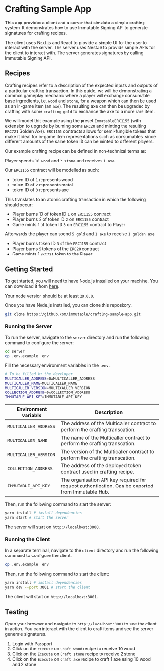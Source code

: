 # Crafting Sample App

This app provides a client and a server that simulate a simple crafting system. It demonstrates how to use Immutable Signing API to generate signatures for crafting recipes.

The client uses Next.js and React to provide a simple UI for the user to interact with the server. The server uses NestJS to provide simple APIs for the client to interact with. The server generates signatures by calling Immutable Signing API.

## Recipes

Crafting recipes refer to a description of the expected inputs and outputs of a particular crafting transaction. In this guide, we will be demonstrating a common gameplay mechanic where a player will exchange consumable base ingredients, i.e. `wood` and `stone`, for a weapon which can then be used as an in-game item (an `axe`). The resulting axe can then be upgraded by crafting with some `crafting gold` to enchance the axe to a more rare item.

We will model this example using the preset `ImmutableERC1155` (with extension to upgrade by burning some `ERC20` and minting the resulting `ERC721` Golden Axe). `ERC1155` contracts allows for semi-fungible tokens that make it ideal for in-game item representations such as consumables, since different amounts of the same token ID can be minted to different players.

Our example crafting recipe can be defined in non-technical terms as:

Player spends `10 wood` and `2 stone` and receives `1 axe`

Our `ERC1155` contract will be modelled as such:

- token ID of `1` represents wood
- token ID of `2` represents metal
- token ID of `3` represents axe

This translates to an atomic crafting transaction in which the following should occur:

- Player burns 10 of token ID `1` on `ERC1155` contract
- Player burns 2 of token ID `2` on `ERC1155` contract
- Game mints 1 of token ID `3` on `ERC1155` contract to Player

Afterwards the player can spend `5 gold` and `1 axe` to receive `1 golden axe`
- Player burns token ID `3` of the `ERC1155` contract
- Player burns `5` tokens of the `ERC20` contract
- Game mints 1 `ERC721` token to the Player

## Getting Started

To get started, you will need to have Node.js installed on your machine. You can download it from [here](https://nodejs.org/).

Your node version should be at least `20.0.0`.

Once you have Node.js installed, you can clone this repository.

```bash
git clone https://github.com/immutable/crafting-sample-app.git
```

### Running the Server

To run the server, navigate to the `server` directory and run the following command to configure the server:

```bash
cd server
cp .env.example .env
```

Fill the necessary environment variables in the `.env`.

```bash
# To be filled by the developer
MULTICALLER_ADDRESS=0xMULTICALLER_ADDRESS
MULTICALLER_NAME=MULTICALLER_NAME
MULTICALLER_VERSION=MULTICALLER_VERSION
COLLECTION_ADDRESS=0xCOLLECTION_ADDRESS
IMMUTABLE_API_KEY=IMMUTABLE_API_KEY
```

| Environment variable  | Description                                                                                       |
| --------------------- | ------------------------------------------------------------------------------------------------- |
| `MULTICALLER_ADDRESS` | The address of the Multicaller contract to perform the crafting transcation.                      |
| `MULTICALLER_NAME`    | The name of the Multicaller contract to perform the crafting transcation.                         |
| `MULTICALLER_VERSION` | The version of the Multicaller contract to perform the crafting transcation.                      |
| `COLLECTION_ADDRESS`  | The address of the deployed token contract used in crafting recipe.                               |
| `IMMUTABLE_API_KEY`   | The organisation API key required for request authentication. Can be exported from Immutable Hub. |

Then, run the following command to start the server:

```bash
yarn install # install dependencies
yarn start # start the server
```

The server will start on `http://localhost:3000`.

### Running the Client

In a separate terminal, navigate to the `client` directory and run the following command to configure the client:

```bash
cp .env.example .env
```

Then, run the following command to start the client:

```bash
yarn install # install dependencies
yarn dev --port 3001 # start the client
```

The client will start on `http://localhost:3001`.

## Testing

Open your browser and navigate to `http://localhost:3001` to see the client in action. You can interact with the client to craft items and see the server generate signatures.

1. Login with Passport
2. Click on the `Execute` on `Craft wood` recipe to receive 10 wood
3. Click on the `Execute` on `Craft stone` recipe to receive 2 stone
4. Click on the `Execute` on `Craft axe` recipe to craft 1 axe using 10 wood and 2 stone
